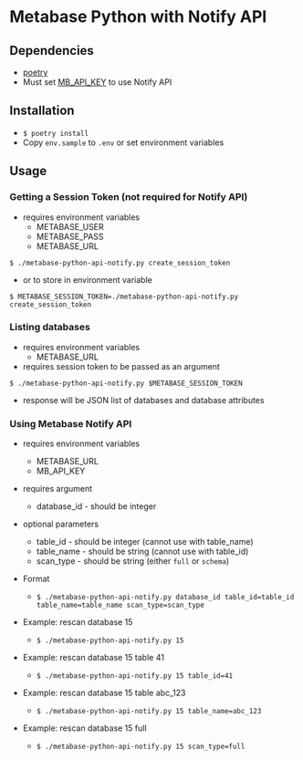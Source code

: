 # Metabase Python with Notify API

## Dependencies
- [poetry](https://python-poetry.org/)
- Must set [MB_API_KEY](https://www.metabase.com/docs/latest/configuring-metabase/environment-variables#mb_api_key) to use Notify API


## Installation
- `$ poetry install`
- Copy `env.sample` to `.env` or set environment variables


## Usage

### Getting a Session Token (not required for Notify API)
- requires environment variables
    - METABASE_USER
    - METABASE_PASS
    - METABASE_URL

`$ ./metabase-python-api-notify.py create_session_token`

- or to store in environment variable

`$ METABASE_SESSION_TOKEN=./metabase-python-api-notify.py create_session_token`

### Listing databases
- requires environment variables
    - METABASE_URL
- requires session token to be passed as an argument

`$ ./metabase-python-api-notify.py $METABASE_SESSION_TOKEN`

- response will be JSON list of databases and database attributes

### Using Metabase Notify API
- requires environment variables
    - METABASE_URL
    - MB_API_KEY
- requires argument
    - database_id - should be integer
- optional parameters
    - table_id - should be integer (cannot use with table_name)
    - table_name - should be string (cannot use with table_id)
    - scan_type - should be string (either `full` or `schema`)

- Format
    - `$ ./metabase-python-api-notify.py database_id table_id=table_id table_name=table_name scan_type=scan_type`
- Example: rescan database 15
    - `$ ./metabase-python-api-notify.py 15`
- Example: rescan database 15 table 41
    - `$ ./metabase-python-api-notify.py 15 table_id=41`
- Example: rescan database 15 table abc_123
    - `$ ./metabase-python-api-notify.py 15 table_name=abc_123`
- Example: rescan database 15 full
    - `$ ./metabase-python-api-notify.py 15 scan_type=full`

